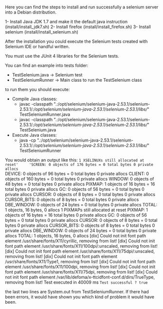 Here you can find the steps to install and run successfully a selenium server into a Debian distribution.

1- Install Java JDK 1.7 and make it the default java instruction (install/install_jdk7.sh)
2- Install firefox (install/install_firefox.sh)
3- Install selenium (install/install_selenium.sh)

After the installation you could execute the Selenium tests created with Selenium IDE or handful written. 

You must use the JUnit 4 libraries for the Selenium tests.

You can find an example into tests folder:
* TestSelenium.java -> Selenium test
* TestSeleniumRunner -> Main class to run the TestSelenium class

to run them you should execute:
* Compile Java classes:
	* javac -classpath ".:/opt/selenium/selenium-java-2.53.1/selenium-2.53.1/*:/opt/selenium/selenium-java-2.53.1/selenium-2.53.1/libs/*" TestSeleniumRunner.java
	* javac -classpath ".:/opt/selenium/selenium-java-2.53.1/selenium-2.53.1/*:/opt/selenium/selenium-java-2.53.1/selenium-2.53.1/libs/*" TestSelenium.java
* Execute Java classes:
	* java -cp ".:/opt/selenium/selenium-java-2.53.1/selenium-2.53.1/*:/opt/selenium/selenium-java-2.53.1/selenium-2.53.1/libs/*" TestSeleniumRunner

You would obtain an output like this:
`1 XSELINUXs still allocated at reset'    
'SCREEN: 0 objects of 176 bytes = 0 total bytes 0 private allocs`  
DEVICE: 0 objects of 96 bytes = 0 total bytes 0 private allocs
CLIENT: 0 objects of 160 bytes = 0 total bytes 0 private allocs
WINDOW: 0 objects of 48 bytes = 0 total bytes 0 private allocs
PIXMAP: 1 objects of 16 bytes = 16 total bytes 0 private allocs
GC: 0 objects of 56 bytes = 0 total bytes 0 private allocs
CURSOR: 0 objects of 8 bytes = 0 total bytes 0 private allocs
CURSOR_BITS: 0 objects of 8 bytes = 0 total bytes 0 private allocs
DBE_WINDOW: 0 objects of 24 bytes = 0 total bytes 0 private allocs
TOTAL: 1 objects, 16 bytes, 0 allocs
1 PIXMAPs still allocated at reset
PIXMAP: 1 objects of 16 bytes = 16 total bytes 0 private allocs
GC: 0 objects of 56 bytes = 0 total bytes 0 private allocs
CURSOR: 0 objects of 8 bytes = 0 total bytes 0 private allocs
CURSOR_BITS: 0 objects of 8 bytes = 0 total bytes 0 private allocs
DBE_WINDOW: 0 objects of 24 bytes = 0 total bytes 0 private allocs
TOTAL: 1 objects, 16 bytes, 0 allocs
[dix] Could not init font path element /usr/share/fonts/X11/cyrillic, removing from list!
[dix] Could not init font path element /usr/share/fonts/X11/100dpi/:unscaled, removing from list!
[dix] Could not init font path element /usr/share/fonts/X11/75dpi/:unscaled, removing from list!
[dix] Could not init font path element /usr/share/fonts/X11/Type1, removing from list!
[dix] Could not init font path element /usr/share/fonts/X11/100dpi, removing from list!
[dix] Could not init font path element /usr/share/fonts/X11/75dpi, removing from list!
[dix] Could not init font path element /var/lib/defoma/x-ttcidfont-conf.d/dirs/TrueType, removing from list!
Test executed in 40009 ms
`Test successful ? true`
	
the last two lines are System.out from TestSeleniumRunner. If there had been errors, it would have shown you which kind of problem it would have been.
